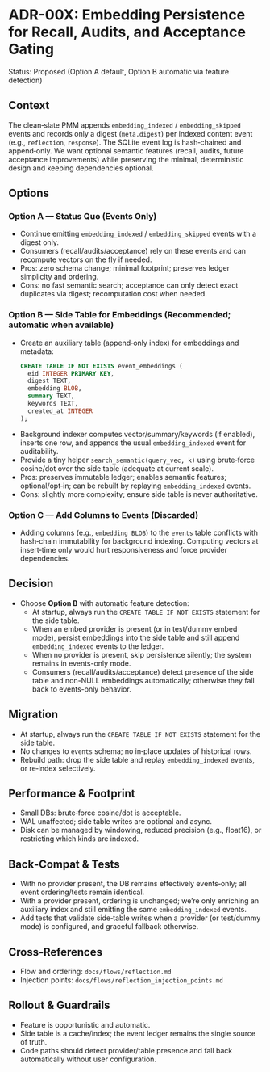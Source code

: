 # ADR-00X: Embedding Persistence for Recall, Audits, and Acceptance Gating

Status: Proposed (Option A default, Option B automatic via feature detection)

## Context

The clean‑slate PMM appends `embedding_indexed` / `embedding_skipped` events and records only a digest (`meta.digest`) per indexed content event (e.g., `reflection`, `response`). The SQLite event log is hash‑chained and append‑only. We want optional semantic features (recall, audits, future acceptance improvements) while preserving the minimal, deterministic design and keeping dependencies optional.

## Options

### Option A — Status Quo (Events Only)
- Continue emitting `embedding_indexed` / `embedding_skipped` events with a digest only.
- Consumers (recall/audits/acceptance) rely on these events and can recompute vectors on the fly if needed.
- Pros: zero schema change; minimal footprint; preserves ledger simplicity and ordering.
- Cons: no fast semantic search; acceptance can only detect exact duplicates via digest; recomputation cost when needed.

### Option B — Side Table for Embeddings (Recommended; automatic when available)
- Create an auxiliary table (append‑only index) for embeddings and metadata:
  ```sql
  CREATE TABLE IF NOT EXISTS event_embeddings (
    eid INTEGER PRIMARY KEY,
    digest TEXT,
    embedding BLOB,
    summary TEXT,
    keywords TEXT,
    created_at INTEGER
  );
  ```
- Background indexer computes vector/summary/keywords (if enabled), inserts one row, and appends the usual `embedding_indexed` event for auditability.
- Provide a tiny helper `search_semantic(query_vec, k)` using brute‑force cosine/dot over the side table (adequate at current scale).
- Pros: preserves immutable ledger; enables semantic features; optional/opt‑in; can be rebuilt by replaying `embedding_indexed` events.
- Cons: slightly more complexity; ensure side table is never authoritative.

### Option C — Add Columns to Events (Discarded)
- Adding columns (e.g., `embedding BLOB`) to the `events` table conflicts with hash‑chain immutability for background indexing. Computing vectors at insert‑time only would hurt responsiveness and force provider dependencies.

## Decision
- Choose **Option B** with automatic feature detection:
  - At startup, always run the `CREATE TABLE IF NOT EXISTS` statement for the side table.
  - When an embed provider is present (or in test/dummy embed mode), persist embeddings into the side table and still append `embedding_indexed` events to the ledger.
  - When no provider is present, skip persistence silently; the system remains in events-only mode.
  - Consumers (recall/audits/acceptance) detect presence of the side table and non-NULL embeddings automatically; otherwise they fall back to events-only behavior.

## Migration
- At startup, always run the `CREATE TABLE IF NOT EXISTS` statement for the side table.
- No changes to `events` schema; no in‑place updates of historical rows.
- Rebuild path: drop the side table and replay `embedding_indexed` events, or re‑index selectively.

## Performance & Footprint
- Small DBs: brute‑force cosine/dot is acceptable.
- WAL unaffected; side table writes are optional and async.
- Disk can be managed by windowing, reduced precision (e.g., float16), or restricting which kinds are indexed.

## Back‑Compat & Tests
- With no provider present, the DB remains effectively events‑only; all event ordering/tests remain identical.
- With a provider present, ordering is unchanged; we’re only enriching an auxiliary index and still emitting the same `embedding_indexed` events.
- Add tests that validate side‑table writes when a provider (or test/dummy mode) is configured, and graceful fallback otherwise.

## Cross‑References
- Flow and ordering: `docs/flows/reflection.md`
- Injection points: `docs/flows/reflection_injection_points.md`

## Rollout & Guardrails
- Feature is opportunistic and automatic.
- Side table is a cache/index; the event ledger remains the single source of truth.
- Code paths should detect provider/table presence and fall back automatically without user configuration.
